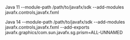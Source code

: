 Java 11 --module-path /path/to/javafx/sdk --add-modules javafx.controls,javafx.fxml

Java 14 --module-path /path/to/javafx/sdk --add-modules javafx.controls,javafx.fxml --add-exports
javafx.graphics/com.sun.javafx.sg.prism=ALL-UNNAMED
